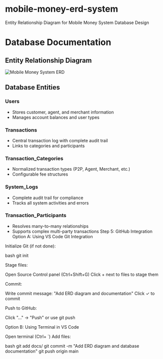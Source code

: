 # mobile-money-erd-system
Entity Relationship Diagram for Mobile Money System Database Design
# Database Documentation

## Entity Relationship Diagram

![Mobile Money System ERD](erd_diagram.png)

## Database Entities

### Users
- Stores customer, agent, and merchant information
- Manages account balances and user types

### Transactions
- Central transaction log with complete audit trail
- Links to categories and participants

### Transaction_Categories
- Normalized transaction types (P2P, Agent, Merchant, etc.)
- Configurable fee structures

### System_Logs
- Complete audit trail for compliance
- Tracks all system activities and errors

### Transaction_Participants
- Resolves many-to-many relationships
- Supports complex multi-party transactions
Step 5: GitHub Integration
Option A: Using VS Code Git Integration

Initialize Git (if not done):

bash   git init

Stage files:

Open Source Control panel (Ctrl+Shift+G)
Click + next to files to stage them


Commit:

Write commit message: "Add ERD diagram and documentation"
Click ✓ to commit


Push to GitHub:

Click "..." → "Push" or use git push



Option B: Using Terminal in VS Code

Open terminal (Ctrl+ `)
Add files:

bash   git add docs/
   git commit -m "Add ERD diagram and database documentation"
   git push origin main
